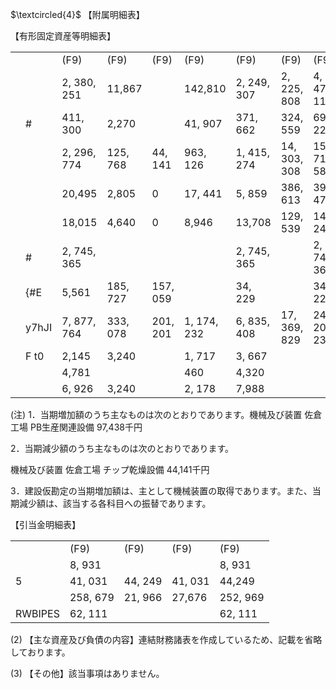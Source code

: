 $\textcircled{4}$ 【附属明細表】

【有形固定資産等明細表】  

<table><tr><td rowspan="2"></td><td></td><td>(F9)</td><td>(F9)</td><td>(F9)</td><td>(F9)</td><td>(F9)</td><td>(F9)</td><td>(F9)</td></tr><tr><td></td><td>2, 380, 251</td><td>11,867</td><td></td><td>142,810</td><td>2, 249, 307</td><td>2, 225, 808</td><td>4, 475, 116</td></tr><tr><td rowspan="6"></td><td>#</td><td>411, 300</td><td>2,270</td><td></td><td>41, 907</td><td>371, 662</td><td>324, 559</td><td>696, 222</td></tr><tr><td></td><td>2, 296, 774</td><td>125, 768</td><td>44, 141</td><td>963, 126</td><td>1, 415, 274</td><td>14, 303, 308</td><td>15, 718, 583</td></tr><tr><td></td><td>20,495</td><td>2,805</td><td>0</td><td>17, 441</td><td>5, 859</td><td>386, 613</td><td>392, 473</td></tr><tr><td></td><td>18,015</td><td>4,640</td><td>0</td><td>8,946</td><td>13,708</td><td>129, 539</td><td>143, 248</td></tr><tr><td>#</td><td>2, 745, 365</td><td></td><td></td><td></td><td>2, 745, 365</td><td></td><td>2, 745, 365</td></tr><tr><td>{#E</td><td>5,561</td><td>185, 727</td><td>157, 059</td><td></td><td>34, 229</td><td></td><td>34, 229</td></tr><tr><td></td><td>y7hJI</td><td>7, 877, 764</td><td>333, 078</td><td>201, 201</td><td>1, 174, 232</td><td>6, 835, 408</td><td>17, 369, 829</td><td>24, 205, 238</td></tr><tr><td rowspan="3"></td><td>F t0</td><td>2,145</td><td>3,240</td><td></td><td>1, 717</td><td>3, 667</td><td></td><td></td></tr><tr><td></td><td>4,781</td><td></td><td></td><td>460</td><td>4,320</td><td></td><td></td></tr><tr><td></td><td>6, 926</td><td>3,240</td><td></td><td>2, 178</td><td>7,988</td><td></td><td></td></tr></table>

(注) 1．当期増加額のうち主なものは次のとおりであります。機械及び装置 佐倉工場 PB生産関連設備 97,438千円

2．当期減少額のうち主なものは次のとおりであります。

機械及び装置 佐倉工場 チップ乾燥設備 44,141千円

3．建設仮勘定の当期増加額は、主として機械装置の取得であります。また、当期減少額は、該当する各科目への振替であります。

【引当金明細表】  

<table><tr><td></td><td>(F9)</td><td>(F9)</td><td>(F9)</td><td>(F9)</td></tr><tr><td></td><td>8, 931</td><td></td><td></td><td>8, 931</td></tr><tr><td>5</td><td>41, 031</td><td>44, 249</td><td>41, 031</td><td>44,249</td></tr><tr><td></td><td>258, 679</td><td>21, 966</td><td>27,676</td><td>252, 969</td></tr><tr><td>RWBIPES</td><td>62, 111</td><td></td><td></td><td>62, 111</td></tr></table>

(2) 【主な資産及び負債の内容】連結財務諸表を作成しているため、記載を省略しております。

(3) 【その他】該当事項はありません。